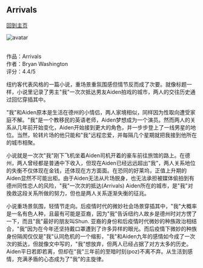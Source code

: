 ## Arrivals
[回到主页](https://boheme130.github.io/Fiction.git.io/)

![avatar](https://media.newyorker.com/photos/62bb774f3cff44f80d180095/1:1/w_1758,h_1758,c_limit/220711_r40665.jpg)
<br>
<br>

作品：Arrivals<br>
作者：Bryan Washington<br>
评分：4.4/5<br>

纽约客代表风格的一篇小说，重场景重氛围感但情节反而成了次要。就像标题一样，小说里记录了男主"我"一次次抵达男友Aiden拍戏的城市，两人的交往历史通过回忆穿插其中。

"我"和Aiden原本是生活在德州的小情侣，两人家境相似，同样因为性取向遭受家庭不解。"我"是一个教移民的英语老师，Aiden梦想成为一个演员。然而两人的关系从几年前开始变化，Aiden开始接到更大的角色，并一步步登上了一线男星的地位。当然，轮转片场的他只能和"我"远程恋爱，并每隔几个星期就把我接到他所在的城市相聚。

小说就是一次次"我"刚下飞机坐着Aiden司机开着的豪车前往旅馆的路上。在德州，两人曾经都是普通中下收入，但现在Aiden已经远远超出"我"，两人关系地位的失衡不仅体现在金钱，还体现在方方面面。在恐同的好莱坞，正值上升期的Aiden显然不可能出柜。由于Aiden无法从片场脱身，也无法承担被媒体偷拍到有德州同性恋人的风险，"我"一次次的抵达(Arrivals) Aiden所在的城市，是"我"对挽救这段关系所做的努力，但也是两人关系逐渐失衡的征兆。

小说重场景氛围，轻情节走向。后疫情时代的微妙社会场景穿插其中，"我"大概率是一名有色人种，且最有可能是亚裔，因为"我"告诉纽约人故乡是德州时对方愣了一下，而且"我"最好的朋友叫Shun. 亚裔的身份和后疫情时代微妙的种族政治相结合，"我"因为在今年还坚持戴口罩遭到了许多异样的眼光。而后疫情下微妙的种族身份隔阂仅仅是"我"认同危机的一个缩影，"我"和Aiden九年的感情如今成了一次次的抵达，但就像文中写的，"我"想放弃，但两人已经占据了对方太多的历史。Aiden平日若即若离，但却在"我"三年前的至暗时刻(poz)不离不弃。从生活到感情，充满矛盾的心态成为了"我"的主旋律。